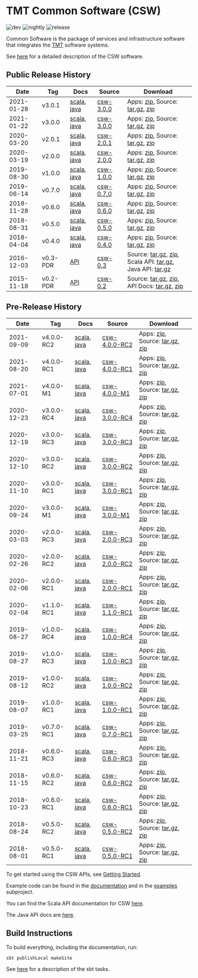 # TMT Common Software (CSW)

![dev](https://github.com/tmtsoftware/csw/workflows/dev/badge.svg)
![nightly](https://github.com/tmtsoftware/csw/workflows/nightly/badge.svg)
![release](https://github.com/tmtsoftware/csw/workflows/release/badge.svg)

Common Software is the package of services and infrastructure software that integrates the [TMT](http://www.tmt.org) software systems.

See [here](https://tmtsoftware.github.io/csw/) for a detailed description of the CSW software.

## Public Release History

| Date | Tag | Docs | Source | Download |
|-----|-----|--------|-----|-----|
| 2021-01-28 | v3.0.1 | [scala](https://tmtsoftware.github.io/csw/3.0.1/api/scala/index.html), [java](https://tmtsoftware.github.io/csw/3.0.1/api/java/index.html) | [csw-3.0.0](https://github.com/tmtsoftware/csw/tree/v3.0.1)| Apps: [zip](https://github.com/tmtsoftware/csw/releases/download/v3.0.1/csw-apps-3.0.1.zip), Source: [tar.gz](https://github.com/tmtsoftware/csw/archive/v3.0.1.tar.gz), [zip](https://github.com/tmtsoftware/csw/archive/v3.0.1.zip) |
| 2021-01-22 | v3.0.0 | [scala](https://tmtsoftware.github.io/csw/3.0.0/api/scala/index.html), [java](https://tmtsoftware.github.io/csw/3.0.0/api/java/index.html) | [csw-3.0.0](https://github.com/tmtsoftware/csw/tree/v3.0.0)| Apps: [zip](https://github.com/tmtsoftware/csw/releases/download/v3.0.0/csw-apps-3.0.0.zip), Source: [tar.gz](https://github.com/tmtsoftware/csw/archive/v3.0.0.tar.gz), [zip](https://github.com/tmtsoftware/csw/archive/v3.0.0.zip) |
| 2020-03-20 | v2.0.1 | [scala](https://tmtsoftware.github.io/csw/2.0.1/api/scala/index.html), [java](https://tmtsoftware.github.io/csw/2.0.1/api/java/index.html) | [csw-2.0.1](https://github.com/tmtsoftware/csw/tree/v2.0.1)| Apps: [zip](https://github.com/tmtsoftware/csw/releases/download/v2.0.1/csw-apps-2.0.1.zip), Source: [tar.gz](https://github.com/tmtsoftware/csw/archive/v2.0.1.tar.gz), [zip](https://github.com/tmtsoftware/csw/archive/v2.0.1.zip) |
| 2020-03-19 | v2.0.0 | [scala](https://tmtsoftware.github.io/csw/2.0.0/api/scala/index.html), [java](https://tmtsoftware.github.io/csw/2.0.0/api/java/index.html) | [csw-2.0.0](https://github.com/tmtsoftware/csw/tree/v2.0.0)| Apps: [zip](https://github.com/tmtsoftware/csw/releases/download/v2.0.0/csw-apps-2.0.0.zip), Source: [tar.gz](https://github.com/tmtsoftware/csw/archive/v2.0.0.tar.gz), [zip](https://github.com/tmtsoftware/csw/archive/v2.0.0.zip) |
| 2019-08-30 | v1.0.0 | [scala](https://tmtsoftware.github.io/csw/1.0.0/api/scala/index.html), [java](https://tmtsoftware.github.io/csw/1.0.0/api/java/index.html) | [csw-1.0.0](https://github.com/tmtsoftware/csw/tree/v1.0.0)| Apps: [zip](https://github.com/tmtsoftware/csw/releases/download/v1.0.0/csw-apps-1.0.0.zip), Source: [tar.gz](https://github.com/tmtsoftware/csw/archive/v1.0.0.tar.gz), [zip](https://github.com/tmtsoftware/csw/archive/v1.0.0.zip) |
| 2019-06-14 | v0.7.0 | [scala](https://tmtsoftware.github.io/csw/0.7.0/api/scala/index.html), [java](https://tmtsoftware.github.io/csw/0.7.0/api/java/index.html) | [csw-0.7.0](https://github.com/tmtsoftware/csw/tree/v0.7.0)| Apps: [zip](https://github.com/tmtsoftware/csw/releases/download/v0.7.0/csw-apps-0.7.0.zip), Source: [tar.gz](https://github.com/tmtsoftware/csw/archive/v0.7.0.tar.gz), [zip](https://github.com/tmtsoftware/csw/archive/v0.7.0.zip) |
| 2018-11-28 | v0.6.0 | [scala](https://tmtsoftware.github.io/csw/0.6.0/api/scala/index.html), [java](https://tmtsoftware.github.io/csw/0.6.0/api/java/index.html) | [csw-0.6.0](https://github.com/tmtsoftware/csw/tree/v0.6.0)| Apps: [zip](https://github.com/tmtsoftware/csw/releases/download/v0.6.0/csw-apps-0.6.0.zip), Source: [tar.gz](https://github.com/tmtsoftware/csw/archive/v0.6.0.tar.gz), [zip](https://github.com/tmtsoftware/csw/archive/v0.6.0.zip) |
| 2018-08-31 | v0.5.0 | [scala](https://tmtsoftware.github.io/csw/0.5.0/api/scala/index.html), [java](https://tmtsoftware.github.io/csw/0.5.0/api/java/index.html) | [csw-0.5.0](https://github.com/tmtsoftware/csw/tree/v0.5.0)| Apps: [zip](https://github.com/tmtsoftware/csw/releases/download/v0.5.0/csw-apps-0.5.0.zip), Source: [tar.gz](https://github.com/tmtsoftware/csw/archive/v0.5.0.tar.gz), [zip](https://github.com/tmtsoftware/csw/archive/v0.5.0.zip) |
| 2018-04-04 | v0.4.0 | [scala](https://tmtsoftware.github.io/csw/0.4.0/api/scala/index.html), [java](https://tmtsoftware.github.io/csw/0.4.0/api/java/index.html) | [csw-0.4.0](https://github.com/tmtsoftware/csw/tree/v0.4.0)| Apps: [zip](https://github.com/tmtsoftware/csw/releases/download/v0.4.0/csw-apps-0.4.0.zip), Source: [tar.gz](https://github.com/tmtsoftware/csw/archive/v0.4.0.tar.gz), [zip](https://github.com/tmtsoftware/csw/archive/v0.4.0.zip) |
| 2016-12-03 | v0.3-PDR | [API](http://tmtsoftware.github.io/csw/) | [csw-0.3](https://github.com/tmtsoftware/csw/tree/v0.3-PDR)| Source: [tar.gz](https://github.com/tmtsoftware/csw/archive/v0.3-PDR.tar.gz), [zip](https://github.com/tmtsoftware/csw/archive/v0.3-PDR.zip), <br>Scala API: [tar.gz](https://github.com/tmtsoftware/csw/releases/download/v0.3-PDR/csw-0.3-scaladoc.tar.gz), Java API: [tar.gz](https://github.com/tmtsoftware/csw/releases/download/v0.3-PDR/csw-0.3-javadoc.tar.gz) |
| 2015-11-18 | v0.2-PDR | [API](https://cdn.rawgit.com/tmtsoftware/csw/CSW-API-0.2-PDR/index.html) | [csw-0.2](https://github.com/tmtsoftware/csw/tree/v0.2-PDR)| Source: [tar.gz](https://github.com/tmtsoftware/csw/archive/v0.2-PDR.tar.gz), [zip](https://github.com/tmtsoftware/csw/archive/v0.2-PDR.zip), API Docs: [tar.gz](https://github.com/tmtsoftware/csw/archive/CSW-API-0.2-PDR.tar.gz), [zip](https://github.com/tmtsoftware/csw/archive/CSW-API-0.2-PDR.zip) |

## Pre-Release History

| Date | Tag | Docs | Source | Download |
|-----|-----|--------|-----|-----|
| 2021-09-09 | v4.0.0-RC2 | [scala](https://tmtsoftware.github.io/csw/4.0.0-RC2/api/scala/index.html), [java](https://tmtsoftware.github.io/csw/4.0.0-RC2/api/java/index.html) | [csw-4.0.0-RC2](https://github.com/tmtsoftware/csw/tree/v4.0.0-RC2)| Apps: [zip](https://github.com/tmtsoftware/csw/releases/download/v4.0.0-RC2/csw-apps-4.0.0-RC2.zip), Source: [tar.gz](https://github.com/tmtsoftware/csw/archive/v4.0.0-RC2.tar.gz), [zip](https://github.com/tmtsoftware/csw/archive/v4.0.0-RC2.zip) |
| 2021-08-20 | v4.0.0-RC1 | [scala](https://tmtsoftware.github.io/csw/4.0.0-RC1/api/scala/index.html), [java](https://tmtsoftware.github.io/csw/4.0.0-RC1/api/java/index.html) | [csw-4.0.0-RC1](https://github.com/tmtsoftware/csw/tree/v4.0.0-RC1)| Apps: [zip](https://github.com/tmtsoftware/csw/releases/download/v4.0.0-RC1/csw-apps-4.0.0-RC1.zip), Source: [tar.gz](https://github.com/tmtsoftware/csw/archive/v4.0.0-RC1.tar.gz), [zip](https://github.com/tmtsoftware/csw/archive/v4.0.0-RC1.zip) |
| 2021-07-01 | v4.0.0-M1 | [scala](https://tmtsoftware.github.io/csw/4.0.0-M1/api/scala/index.html), [java](https://tmtsoftware.github.io/csw/4.0.0-M1/api/java/index.html) | [csw-4.0.0-M1](https://github.com/tmtsoftware/csw/tree/v4.0.0-M1)| Apps: [zip](https://github.com/tmtsoftware/csw/releases/download/v4.0.0-M1/csw-apps-4.0.0-M1.zip), Source: [tar.gz](https://github.com/tmtsoftware/csw/archive/v4.0.0-M1.tar.gz), [zip](https://github.com/tmtsoftware/csw/archive/v4.0.0-M1.zip) |
| 2020-12-23 | v3.0.0-RC4 | [scala](https://tmtsoftware.github.io/csw/3.0.0-RC4/api/scala/index.html), [java](https://tmtsoftware.github.io/csw/3.0.0-RC4/api/java/index.html) | [csw-3.0.0-RC4](https://github.com/tmtsoftware/csw/tree/v3.0.0-RC4)| Apps: [zip](https://github.com/tmtsoftware/csw/releases/download/v3.0.0-RC4/csw-apps-3.0.0-RC4.zip), Source: [tar.gz](https://github.com/tmtsoftware/csw/archive/v3.0.0-RC4.tar.gz), [zip](https://github.com/tmtsoftware/csw/archive/v3.0.0-RC4.zip) |
| 2020-12-19 | v3.0.0-RC3 | [scala](https://tmtsoftware.github.io/csw/3.0.0-RC3/api/scala/index.html), [java](https://tmtsoftware.github.io/csw/3.0.0-RC3/api/java/index.html) | [csw-3.0.0-RC3](https://github.com/tmtsoftware/csw/tree/v3.0.0-RC3)| Apps: [zip](https://github.com/tmtsoftware/csw/releases/download/v3.0.0-RC3/csw-apps-3.0.0-RC3.zip), Source: [tar.gz](https://github.com/tmtsoftware/csw/archive/v3.0.0-RC3.tar.gz), [zip](https://github.com/tmtsoftware/csw/archive/v3.0.0-RC3.zip) |
| 2020-12-10 | v3.0.0-RC2 | [scala](https://tmtsoftware.github.io/csw/3.0.0-RC2/api/scala/index.html), [java](https://tmtsoftware.github.io/csw/3.0.0-RC2/api/java/index.html) | [csw-3.0.0-RC2](https://github.com/tmtsoftware/csw/tree/v3.0.0-RC2)| Apps: [zip](https://github.com/tmtsoftware/csw/releases/download/v3.0.0-RC2/csw-apps-3.0.0-RC2.zip), Source: [tar.gz](https://github.com/tmtsoftware/csw/archive/v3.0.0-RC2.tar.gz), [zip](https://github.com/tmtsoftware/csw/archive/v3.0.0-RC2.zip) |
| 2020-11-10 | v3.0.0-RC1 | [scala](https://tmtsoftware.github.io/csw/3.0.0-RC1/api/scala/index.html), [java](https://tmtsoftware.github.io/csw/3.0.0-RC1/api/java/index.html) | [csw-3.0.0-RC1](https://github.com/tmtsoftware/csw/tree/v3.0.0-RC1)| Apps: [zip](https://github.com/tmtsoftware/csw/releases/download/v3.0.0-RC1/csw-apps-3.0.0-RC1.zip), Source: [tar.gz](https://github.com/tmtsoftware/csw/archive/v3.0.0-RC1.tar.gz), [zip](https://github.com/tmtsoftware/csw/archive/v3.0.0-RC1.zip) |
| 2020-09-24 | v3.0.0-M1 | [scala](https://tmtsoftware.github.io/csw/3.0.0-M1/api/scala/index.html), [java](https://tmtsoftware.github.io/csw/3.0.0-M1/api/java/index.html) | [csw-3.0.0-M1](https://github.com/tmtsoftware/csw/tree/v3.0.0-M1)| Apps: [zip](https://github.com/tmtsoftware/csw/releases/download/v3.0.0-M1/csw-apps-3.0.0-M1.zip), Source: [tar.gz](https://github.com/tmtsoftware/csw/archive/v3.0.0-M1.tar.gz), [zip](https://github.com/tmtsoftware/csw/archive/v3.0.0-M1.zip) |
| 2020-03-03 | v2.0.0-RC3 | [scala](https://tmtsoftware.github.io/csw/2.0.0-RC3/api/scala/index.html), [java](https://tmtsoftware.github.io/csw/2.0.0-RC3/api/java/index.html) | [csw-2.0.0-RC3](https://github.com/tmtsoftware/csw/tree/v2.0.0-RC3)| Apps: [zip](https://github.com/tmtsoftware/csw/releases/download/v2.0.0-RC3/csw-apps-2.0.0-RC3.zip), Source: [tar.gz](https://github.com/tmtsoftware/csw/archive/v2.0.0-RC3.tar.gz), [zip](https://github.com/tmtsoftware/csw/archive/v2.0.0-RC3.zip) |
| 2020-02-26 | v2.0.0-RC2 | [scala](https://tmtsoftware.github.io/csw/2.0.0-RC2/api/scala/index.html), [java](https://tmtsoftware.github.io/csw/2.0.0-RC2/api/java/index.html) | [csw-2.0.0-RC2](https://github.com/tmtsoftware/csw/tree/v2.0.0-RC2)| Apps: [zip](https://github.com/tmtsoftware/csw/releases/download/v2.0.0-RC2/csw-apps-2.0.0-RC2.zip), Source: [tar.gz](https://github.com/tmtsoftware/csw/archive/v2.0.0-RC2.tar.gz), [zip](https://github.com/tmtsoftware/csw/archive/v2.0.0-RC2.zip) |
| 2020-02-06 | v2.0.0-RC1 | [scala](https://tmtsoftware.github.io/csw/2.0.0-RC1/api/scala/index.html), [java](https://tmtsoftware.github.io/csw/2.0.0-RC1/api/java/index.html) | [csw-2.0.0-RC1](https://github.com/tmtsoftware/csw/tree/v2.0.0-RC1)| Apps: [zip](https://github.com/tmtsoftware/csw/releases/download/v2.0.0-RC1/csw-apps-2.0.0-RC1.zip), Source: [tar.gz](https://github.com/tmtsoftware/csw/archive/v2.0.0-RC1.tar.gz), [zip](https://github.com/tmtsoftware/csw/archive/v2.0.0-RC1.zip) |
| 2020-02-04 | v1.1.0-RC1 | [scala](https://tmtsoftware.github.io/csw/1.1.0-RC1/api/scala/index.html), [java](https://tmtsoftware.github.io/csw/1.1.0-RC1/api/java/index.html) | [csw-1.1.0-RC1](https://github.com/tmtsoftware/csw/tree/v1.1.0-RC1)| Apps: [zip](https://github.com/tmtsoftware/csw/releases/download/v1.1.0-RC1/csw-apps-1.1.0-RC1.zip), Source: [tar.gz](https://github.com/tmtsoftware/csw/archive/v1.1.0-RC1.tar.gz), [zip](https://github.com/tmtsoftware/csw/archive/v1.1.0-RC1.zip) |
| 2019-08-27 | v1.0.0-RC4 | [scala](https://tmtsoftware.github.io/csw/1.0.0-RC4/api/scala/index.html), [java](https://tmtsoftware.github.io/csw/1.0.0-RC4/api/java/index.html) | [csw-1.0.0-RC4](https://github.com/tmtsoftware/csw/tree/v1.0.0-RC4)| Apps: [zip](https://github.com/tmtsoftware/csw/releases/download/v1.0.0-RC4/csw-apps-1.0.0-RC4.zip), Source: [tar.gz](https://github.com/tmtsoftware/csw/archive/v1.0.0-RC4.tar.gz), [zip](https://github.com/tmtsoftware/csw/archive/v1.0.0-RC4.zip) |
| 2019-08-27 | v1.0.0-RC3 | [scala](https://tmtsoftware.github.io/csw/1.0.0-RC3/api/scala/index.html), [java](https://tmtsoftware.github.io/csw/1.0.0-RC3/api/java/index.html) | [csw-1.0.0-RC3](https://github.com/tmtsoftware/csw/tree/v1.0.0-RC3)| Apps: [zip](https://github.com/tmtsoftware/csw/releases/download/v1.0.0-RC3/csw-apps-1.0.0-RC3.zip), Source: [tar.gz](https://github.com/tmtsoftware/csw/archive/v1.0.0-RC3.tar.gz), [zip](https://github.com/tmtsoftware/csw/archive/v1.0.0-RC3.zip) |
| 2019-08-12 | v1.0.0-RC2 | [scala](https://tmtsoftware.github.io/csw/1.0.0-RC2/api/scala/index.html), [java](https://tmtsoftware.github.io/csw/1.0.0-RC2/api/java/index.html) | [csw-1.0.0-RC2](https://github.com/tmtsoftware/csw/tree/v1.0.0-RC2)| Apps: [zip](https://github.com/tmtsoftware/csw/releases/download/v1.0.0-RC2/csw-apps-1.0.0-RC2.zip), Source: [tar.gz](https://github.com/tmtsoftware/csw/archive/v1.0.0-RC2.tar.gz), [zip](https://github.com/tmtsoftware/csw/archive/v1.0.0-RC2.zip) |
| 2019-08-07 | v1.0.0-RC1 | [scala](https://tmtsoftware.github.io/csw/1.0.0-RC1/api/scala/index.html), [java](https://tmtsoftware.github.io/csw/1.0.0-RC1/api/java/index.html) | [csw-1.0.0-RC1](https://github.com/tmtsoftware/csw/tree/v1.0.0-RC1)| Apps: [zip](https://github.com/tmtsoftware/csw/releases/download/v1.0.0-RC1/csw-apps-1.0.0-RC1.zip), Source: [tar.gz](https://github.com/tmtsoftware/csw/archive/v1.0.0-RC1.tar.gz), [zip](https://github.com/tmtsoftware/csw/archive/v1.0.0-RC1.zip) |
| 2019-03-25 | v0.7.0-RC1 | [scala](https://tmtsoftware.github.io/csw/0.7.0-RC1/api/scala/index.html), [java](https://tmtsoftware.github.io/csw/0.7.0-RC1/api/java/index.html) | [csw-0.7.0-RC1](https://github.com/tmtsoftware/csw/tree/v0.7.0-RC1)| Apps: [zip](https://github.com/tmtsoftware/csw/releases/download/v0.7.0-RC1/csw-apps-0.7.0-RC1.zip), Source: [tar.gz](https://github.com/tmtsoftware/csw/archive/v0.7.0-RC1.tar.gz), [zip](https://github.com/tmtsoftware/csw/archive/v0.7.0-RC1.zip) |
| 2018-11-21 | v0.6.0-RC3 | [scala](https://tmtsoftware.github.io/csw/0.6.0-RC3/api/scala/index.html), [java](https://tmtsoftware.github.io/csw/0.6.0-RC3/api/java/index.html) | [csw-0.6.0-RC3](https://github.com/tmtsoftware/csw/tree/v0.6.0-RC3)| Apps: [zip](https://github.com/tmtsoftware/csw/releases/download/v0.6.0-RC3/csw-apps-0.6.0-RC3.zip), Source: [tar.gz](https://github.com/tmtsoftware/csw/archive/v0.6.0-RC3.tar.gz), [zip](https://github.com/tmtsoftware/csw/archive/v0.6.0-RC3.zip) |
| 2018-11-15 | v0.6.0-RC2 | [scala](https://tmtsoftware.github.io/csw/0.6.0-RC2/api/scala/index.html), [java](https://tmtsoftware.github.io/csw/0.6.0-RC2/api/java/index.html) | [csw-0.6.0-RC2](https://github.com/tmtsoftware/csw/tree/v0.6.0-RC2)| Apps: [zip](https://github.com/tmtsoftware/csw/releases/download/v0.6.0-RC2/csw-apps-0.6.0-RC2.zip), Source: [tar.gz](https://github.com/tmtsoftware/csw/archive/v0.6.0-RC2.tar.gz), [zip](https://github.com/tmtsoftware/csw/archive/v0.6.0-RC2.zip) |
| 2018-10-23 | v0.6.0-RC1 | [scala](https://tmtsoftware.github.io/csw/0.6.0-RC1/api/scala/index.html), [java](https://tmtsoftware.github.io/csw/0.6.0-RC1/api/java/index.html) | [csw-0.6.0-RC1](https://github.com/tmtsoftware/csw/tree/v0.6.0-RC1)| Apps: [zip](https://github.com/tmtsoftware/csw/releases/download/v0.6.0-RC1/csw-apps-0.6.0-RC1.zip), Source: [tar.gz](https://github.com/tmtsoftware/csw/archive/v0.6.0-RC1.tar.gz), [zip](https://github.com/tmtsoftware/csw/archive/v0.6.0-RC1.zip) |
| 2018-08-24 | v0.5.0-RC2 | [scala](https://tmtsoftware.github.io/csw/0.5.0-RC2/api/scala/index.html), [java](https://tmtsoftware.github.io/csw/0.5.0-RC2/api/java/index.html) | [csw-0.5.0-RC2](https://github.com/tmtsoftware/csw/tree/v0.5.0-RC2)| Apps: [zip](https://github.com/tmtsoftware/csw/releases/download/v0.5.0-RC2/csw-apps-0.5.0-RC2.zip), Source: [tar.gz](https://github.com/tmtsoftware/csw/archive/v0.5.0-RC2.tar.gz), [zip](https://github.com/tmtsoftware/csw/archive/v0.5.0-RC2.zip) |
| 2018-08-01 | v0.5.0-RC1 | [scala](https://tmtsoftware.github.io/csw/0.5.0-RC1/api/scala/index.html), [java](https://tmtsoftware.github.io/csw/0.5.0-RC1/api/java/index.html) | [csw-0.5.0-RC1](https://github.com/tmtsoftware/csw/tree/v0.5.0-RC1)| Apps: [zip](https://github.com/tmtsoftware/csw/releases/download/v0.5.0-RC1/csw-apps-0.5.0-RC1.zip), Source: [tar.gz](https://github.com/tmtsoftware/csw/archive/v0.5.0-RC1.tar.gz), [zip](https://github.com/tmtsoftware/csw/archive/v0.5.0-RC1.zip) |

To get started using the CSW APIs, see [Getting Started](https://tmtsoftware.github.io/csw/commons/getting-started.html).

Example code can be found in the [documentation](https://tmtsoftware.github.io/csw/) and in the [examples](examples) subproject.

You can find the Scala API documentation for CSW [here](https://tmtsoftware.github.io/csw/api/scala/csw/index.html).

The Java API docs are [here](https://tmtsoftware.github.io/csw/api/java/?/index.html).


## Build Instructions

To build everything, including the documentation, run:

    sbt publishLocal makeSite

See [here](https://tmtsoftware.github.io/csw/commons/sbt-tasks.html) for a description of the sbt tasks.
